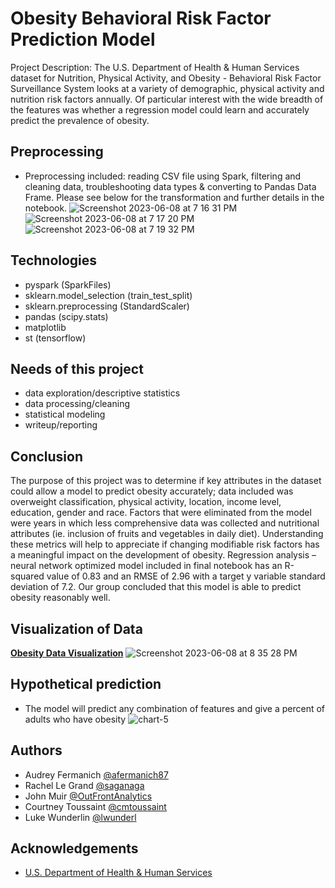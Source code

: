 # Obesity Behavioral Risk Factor Prediction Model 

Project Description: The U.S. Department of Health & Human Services dataset for Nutrition, Physical Activity, and Obesity - Behavioral Risk Factor Surveillance System looks at a variety of demographic, physical activity and nutrition risk factors annually.  Of particular interest with the wide breadth of the features was whether a regression model could learn and accurately predict the prevalence of obesity.

## Preprocessing
- Preprocessing included: reading CSV file using Spark, filtering and cleaning data, troubleshooting data types & converting to Pandas Data Frame.  Please see below for the transformation and further details in the notebook. 
![Screenshot 2023-06-08 at 7 16 31 PM](https://github.com/saganaga/Obesity-Prediction-Model/assets/119809729/d06cdb49-5f9d-4332-b705-af2b1be94580)
![Screenshot 2023-06-08 at 7 17 20 PM](https://github.com/saganaga/Obesity-Prediction-Model/assets/119809729/b9e96a27-4ba3-4e97-aa14-2dd4a5585856)
![Screenshot 2023-06-08 at 7 19 32 PM](https://github.com/saganaga/Obesity-Prediction-Model/assets/119809729/14322fc2-3ea7-4af0-8322-09c948e5f73c)

## Technologies
-	pyspark (SparkFiles)
-	sklearn.model_selection (train_test_split)
-	sklearn.preprocessing (StandardScaler) 
-	pandas (scipy.stats) 
-	matplotlib
-	st (tensorflow)

## Needs of this project
- data exploration/descriptive statistics
- data processing/cleaning
- statistical modeling
- writeup/reporting

## Conclusion
The purpose of this project was to determine if key attributes in the dataset could allow a model to predict obesity accurately; data included was overweight classification, physical activity, location, income level, education, gender and race.  Factors that were eliminated from the model were years in which less comprehensive data was collected and nutritional attributes (ie. inclusion of fruits and vegetables in daily diet).  Understanding these metrics will help to appreciate if changing modifiable risk factors has a meaningful impact on the development of obesity.
Regression analysis – neural network optimized model included in final notebook has an R-squared value of 0.83 and an RMSE of 2.96 with a target y variable standard deviation of 7.2.  Our group concluded that this model is able to predict obesity reasonably well.   

## Visualization of Data
<strong><a href="https://saganaga.github.io/Obesity-Prediction-Model/" target="_blank">Obesity Data Visualization</a></strong>
![Screenshot 2023-06-08 at 8 35 28 PM](https://github.com/saganaga/Obesity-Prediction-Model/assets/119809729/59e43a49-8cb8-4bb3-ac11-b53b3c66d4f1)

## Hypothetical prediction 
- The model will predict any combination of features and give a percent of adults who have obesity 
![chart-5](https://github.com/saganaga/Obesity-Prediction-Model/assets/119809729/0bec3aac-160a-456b-bcb2-9e31e627b0fd)


## Authors
- Audrey Fermanich [@afermanich87](https://www.github.com/afermanich87)
- Rachel Le Grand [@saganaga](https://github.com/saganaga)
- John Muir [@OutFrontAnalytics](https://github.com/OutFrontAnalytics)
- Courtney Toussaint [@cmtoussaint](https://github.com/cmtoussaint)
- Luke Wunderlin [@lwunderl](https://github.com/lwunderl)

## Acknowledgements

 - [U.S. Department of Health & Human Services](https://catalog.data.gov/dataset/nutrition-physical-activity-and-obesity-behavioral-risk-factor-surveillance-system)
